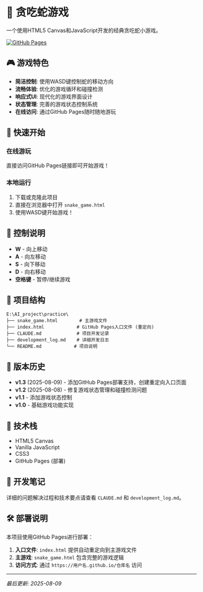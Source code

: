# 🐍 贪吃蛇游戏

一个使用HTML5 Canvas和JavaScript开发的经典贪吃蛇小游戏。

[![GitHub Pages](https://img.shields.io/badge/GitHub%20Pages-在线游玩-success)](https://github.com/pages)

## 🎮 游戏特色

- **简洁控制**: 使用WASD键控制蛇的移动方向
- **流畅体验**: 优化的游戏循环和碰撞检测
- **响应式UI**: 现代化的游戏界面设计
- **状态管理**: 完善的游戏状态控制系统
- **在线访问**: 通过GitHub Pages随时随地游玩

## 🚀 快速开始

### 在线游玩
直接访问GitHub Pages链接即可开始游戏！

### 本地运行
1. 下载或克隆此项目
2. 直接在浏览器中打开 `snake_game.html`
3. 使用WASD键开始游戏！

## 🎯 控制说明

- **W** - 向上移动
- **A** - 向左移动  
- **S** - 向下移动
- **D** - 向右移动
- **空格键** - 暂停/继续游戏

## 📁 项目结构

```
E:\AI_project\practice\
├── snake_game.html        # 主游戏文件
├── index.html            # GitHub Pages入口文件 (重定向)
├── CLAUDE.md             # 项目开发记录
├── development_log.md    # 详细开发日志
└── README.md            # 项目说明
```

## 🐛 版本历史

- **v1.3** (2025-08-09) - 添加GitHub Pages部署支持，创建重定向入口页面
- **v1.2** (2025-08-08) - 修复游戏状态管理和碰撞检测问题
- **v1.1** - 添加游戏状态控制
- **v1.0** - 基础游戏功能实现

## 🔧 技术栈

- HTML5 Canvas
- Vanilla JavaScript
- CSS3
- GitHub Pages (部署)

## 📝 开发笔记

详细的问题解决过程和技术要点请查看 `CLAUDE.md` 和 `development_log.md`。

## 🛠️ 部署说明

本项目使用GitHub Pages进行部署：

1. **入口文件**: `index.html` 提供自动重定向到主游戏文件
2. **主游戏**: `snake_game.html` 包含完整的游戏逻辑
3. **访问方式**: 通过 `https://用户名.github.io/仓库名` 访问

---

*最后更新: 2025-08-09*
